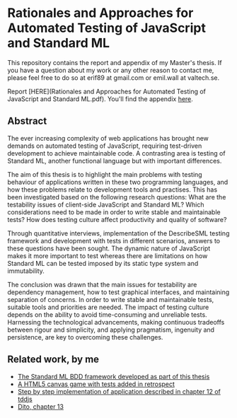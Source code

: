Rationales and Approaches for Automated Testing of JavaScript and Standard ML
=============================================================================

This repository contains the report and appendix of my Master's thesis. If you
have a question about my work or any other reason to contact me, please feel
free to do so at erif89 at gmail.com or emil.wall at valtech.se.

Report [HERE](Rationales and Approaches for Automated Testing of JavaScript and Standard ML.pdf). You'll find the appendix [here](Appendix.pdf).

Abstract
--------

The ever increasing complexity of web applications has brought new demands on
automated testing of JavaScript, requiring test-driven development to achieve
maintainable code. A contrasting area is testing of Standard ML, another
functional language but with important differences.

The aim of this thesis is to highlight the main problems with testing behaviour
of applications written in these two programming languages, and how these
problems relate to development tools and practises. This has been investigated
based on the following research questions: What are the testability issues of
client-side JavaScript and Standard ML? Which considerations need to be made in
order to write stable and maintainable tests? How does testing culture affect
productivity and quality of software?

Through quantitative interviews, implementation of the DescribeSML testing
framework and development with tests in different scenarios, answers to these
questions have been sought. The dynamic nature of JavaScript makes it more
important to test whereas there are limitations on how Standard ML can be tested
imposed by its static type system and immutability.

The conclusion was drawn that the main issues for testability are dependency
management, how to test graphical interfaces, and maintaining separation of
concerns. In order to write stable and maintainable tests, suitable tools and
priorities are needed. The impact of testing culture depends on the ability to
avoid time-consuming and unreliable tests. Harnessing the technological
advancements, making continuous tradeoffs between rigour and simplicity, and
applying pragmatism, ingenuity and persistence, are key to overcoming these
challenges.

Related work, by me
-------------------

- [The Standard ML BDD framework developed as part of this thesis](https://github.com/emilwall/DescribeSML)
- [A HTML5 canvas game with tests added in retrospect](https://github.com/emilwall/HTML5-Asteroids)
- [Step by step implementation of application described in chapter 12 of tddjs](https://github.com/emilwall/tddjs-ajax)
- [Dito, chapter 13](https://github.com/emilwall/tddjs-streaming)
